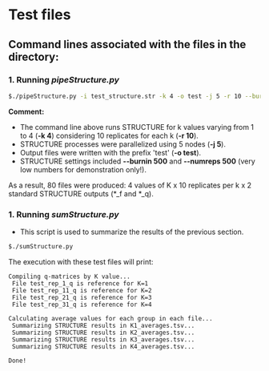 # Test files
## Command lines associated with the files in the directory:
### 1. Running _pipeStructure.py_

```bash
$./pipeStructure.py -i test_structure.str -k 4 -o test -j 5 -r 10 --burnin 500 --numreps 500
```

**Comment:**
- The command line above runs STRUCTURE for k values varying from 1 to 4 (**-k 4**) considering 10 replicates for each k (**-r 10**).
- STRUCTURE processes were parallelized using 5 nodes (**-j 5**).
- Output files were written with the prefix 'test' (**-o test**).
- STRUCTURE settings included **--burnin 500** and **--numreps 500** (very low numbers for demonstration only!).

As a result, 80 files were produced: 4 values of K x 10 replicates per k x 2 standard STRUCTURE outputs (*_f and *_q).

### 1. Running _sumStructure.py_
- This script is used to summarize the results of the previous section.

```bash
$./sumStructure.py
```

The execution with these test files will print:

```
Compiling q-matrices by K value...
 File test_rep_1_q is reference for K=1
 File test_rep_11_q is reference for K=2
 File test_rep_21_q is reference for K=3
 File test_rep_31_q is reference for K=4

Calculating average values for each group in each file...
 Summarizing STRUCTURE results in K1_averages.tsv...
 Summarizing STRUCTURE results in K2_averages.tsv...
 Summarizing STRUCTURE results in K3_averages.tsv...
 Summarizing STRUCTURE results in K4_averages.tsv...

Done!
```
